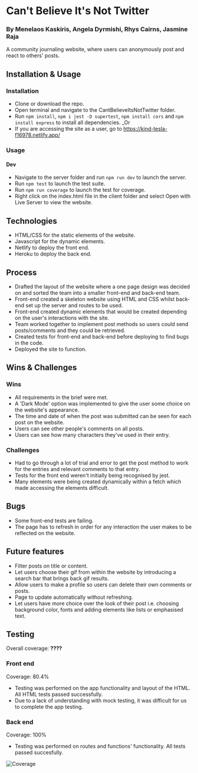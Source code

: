 # Can't Believe It's Not Twitter

### By Menelaos Kaskiris, Angela Dyrmishi, Rhys Cairns, Jasmine Raja
A community journaling website, where users can anonymously post and react to others' posts.

## Installation & Usage
### Installation

* Clone or download the repo.
* Open terminal and navigate to the CantBelieveItsNotTwitter folder.
* Run `npm install`, `npm i jest -D supertest`, `npm install cors` and `npm install express` to install all dependencies. 
_Or
* If you are accessing the site as a user, go to <https://kind-tesla-f16978.netlify.app/>

### Usage
#### Dev
* Navigate to the server folder and run `npm run dev` to launch the server.
* Run `npm test` to launch the test suite.
* Run `npm run coverage` to launch the test for coverage.
* Right click on the index.html file in the client folder and select Open with Live Server to view the website.

## Technologies
* HTML/CSS for the static elements of the website.
* Javascript for the dynamic elements.
* Netlify to deploy the front end.
* Heroku to deploy the back end.

## Process
* Drafted the layout of the website where a one page design was decided on and sorted the team into a smaller front-end and back-end team.
* Front-end created a skeleton website using HTML and CSS whilst back-end set up the server and routes to be used.
* Front-end created dynamic elements that would be created depending on the user's interactions with the site.
* Team worked together to implement post methods so users could send posts/comments and they could be retrieved.
* Created tests for front-end and back-end before deploying to find bugs in the code.
* Deployed the site to function.

## Wins & Challenges
### Wins
* All requirements in the brief were met.
* A 'Dark Mode' option was implemented to give the user some choice on the website's appearance.
* The time and date of when the post was submitted can be seen for each post on the website.
* Users can see other people's comments on all posts.
* Users can see how many characters they've used in their entry.

### Challenges
* Had to go through a lot of trial and error to get the post method to work for the entries and relevant comments to that entry.
* Tests for the front end weren't initially being recognised by jest.
* Many elements were being created dynamically within a fetch which made accessing the elements difficult.

## Bugs
* Some front-end tests are failing.
* The page has to refresh in order for any interaction the user makes to be reflected on the website.

## Future features
* Filter posts on title or content.
* Let users choose their gif from within the website by introducing a search bar that brings back gif results.
* Allow users to make a profile so users can delete their own comments or posts.
* Page to update automatically without refreshing.
* Let users have more choice over the look of their post i.e. choosing background color, fonts and adding elements like lists or emphasised text.

## Testing
Overall coverage: **????**
### Front end
Coverage: 80.4%
* Testing was performed on the app functionality and layout of the HTML. All HTML tests passed successfully.
* Due to a lack of understanding with mock testing, it was difficult for us to complete the app testing. 

### Back end 
Coverage: 100%
* Testing was performed on routes and functions' functionality. All tests passed succesfully.

![Coverage](https://user-images.githubusercontent.com/55515038/143484351-ba35372a-f451-4892-98d0-b5de17340180.png)
